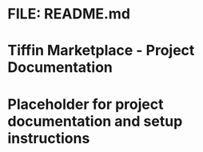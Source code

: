 # FILE: README.md
# Tiffin Marketplace - Project Documentation
# Placeholder for project documentation and setup instructions
